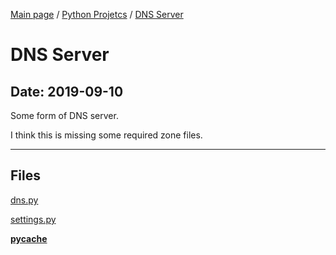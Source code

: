 [Main page](/) / [Python Projetcs](/python) / [DNS Server](/python/2019-09-10_DNS_Server)

# DNS Server

## Date: 2019-09-10

Some form of DNS server.

I think this is missing some required zone files.

-----

## Files

[dns.py](dns.py)

[settings.py](settings.py)

[__pycache__](__pycache__)